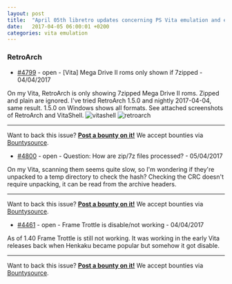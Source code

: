 ```yaml
---
layout: post
title:  "April 05th libretro updates concerning PS Vita emulation and emulators"
date:   2017-04-05 06:00:01 +0200
categories: vita emulation
---
```


### RetroArch
- [#4799](https://github.com/libretro/RetroArch/issues/4799) - open - [Vita] Mega Drive II roms only shown if 7zipped - 04/04/2017

On my Vita, RetroArch is only showing 7zipped Mega Drive II roms. Zipped and plain are ignored.
I've tried RetroArch 1.5.0 and nightly 2017-04-04, same result. 1.5.0 on Windows shows all formats.
See attached screenshots of RetroArch and VitaShell.
![vitashell](https://cloud.githubusercontent.com/assets/1146987/24678911/58a67884-1984-11e7-9ad4-668df4619f72.jpg)
![retroarch](https://cloud.githubusercontent.com/assets/1146987/24678910/58a63946-1984-11e7-961e-a655b5fdf9eb.jpg)



<bountysource-plugin>

---
Want to back this issue? **[Post a bounty on it!](https://www.bountysource.com/issues/43793525-vita-mega-drive-ii-roms-only-shown-if-7zipped?utm_campaign=plugin&utm_content=tracker%2F296058&utm_medium=issues&utm_source=github)** We accept bounties via [Bountysource](https://www.bountysource.com/?utm_campaign=plugin&utm_content=tracker%2F296058&utm_medium=issues&utm_source=github).
</bountysource-plugin>

- [#4800](https://github.com/libretro/RetroArch/issues/4800) - open - Question: How are zip/7z files processed? - 05/04/2017

On my Vita, scanning them seems quite slow, so I'm wondering if they're unpacked to a temp directory to check the hash?
Checking the CRC doesn't require unpacking, it can be read from the archive headers.

<bountysource-plugin>

---
Want to back this issue? **[Post a bounty on it!](https://www.bountysource.com/issues/43797234-question-how-are-zip-7z-files-processed?utm_campaign=plugin&utm_content=tracker%2F296058&utm_medium=issues&utm_source=github)** We accept bounties via [Bountysource](https://www.bountysource.com/?utm_campaign=plugin&utm_content=tracker%2F296058&utm_medium=issues&utm_source=github).
</bountysource-plugin>

- [#4461](https://github.com/libretro/RetroArch/issues/4461) - open - Frame Trottle is disable/not working - 04/04/2017

As of 1.40 Frame Trottle is still not working.
It was working in the early Vita releases back when Henkaku became popular but somehow it got disable.

<bountysource-plugin>

---
Want to back this issue? **[Post a bounty on it!](https://www.bountysource.com/issues/41152998-frame-trottle-is-disable-not-working?utm_campaign=plugin&utm_content=tracker%2F296058&utm_medium=issues&utm_source=github)** We accept bounties via [Bountysource](https://www.bountysource.com/?utm_campaign=plugin&utm_content=tracker%2F296058&utm_medium=issues&utm_source=github).
</bountysource-plugin>

